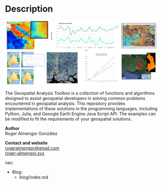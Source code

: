 # Description 
<p align="center">
      <img src="bio.png" alt="Centered Image">
      <br>
      </p>

The Geospatial Analysis Toolbox is a collection of functions and algorithms designed to assist geospatial developers in solving common problems encountered in geospatial analysis. This repository provides implementations of these solutions in the programming languages, including Python, Julia, and Geoogle Earth Engine Java Script API. The examples can be modified to fit the requirements of your geospatial solutions.

**Author**<br>
Roger Almengor González

**Contact and website**<br>
rogeralmengor@gmail.com<br>
[roger-almengor.xyz](https://roger-almengor.xyz/)

nav:
  - Blog:
    - blog/index.md